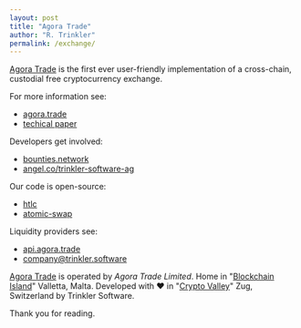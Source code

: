 ```yaml
---
layout: post
title: "Agora Trade"
author: "R. Trinkler"
permalink: /exchange/
---
```


[Agora Trade](https://agora.trade) is the first ever user-friendly implementation of a cross-chain, custodial free cryptocurrency exchange.

For more information see:

- [agora.trade](https://agora.trade)
- [techical paper](https://hackmd.io/s/BkCvGOMNX)

Developers get involved:

- [bounties.network](https://beta.bounties.network/?search=Trinkler)
- [angel.co/trinkler-software-ag](https://angel.co/trinkler-software-ag/)

Our code is open-source:

- [htlc](https://github.com/Trinkler/htlc)
- [atomic-swap](https://github.com/Trinkler/atomic-swap)

Liquidity providers see:

- [api.agora.trade](https://api.agora.trade)
- <a href="mailto:company@trinkler.software?Subject=Inquiry" target="_top">company@trinkler.software</a>

[Agora Trade](https://agora.trade) is operated by _Agora Trade Limited_. Home in "[Blockchain Island](https://cointelegraph.com/news/malta-passes-blockchain-bills-into-law-confirming-malta-as-the-blockchain-island)" Valletta, Malta. Developed with ❤ in "[Crypto Valley](http://uk.businessinsider.com/what-its-like-in-zug-switzerlands-crypto-valley-2018-6?r=US&IR=T)" Zug, Switzerland by Trinkler Software.

Thank you for reading.
